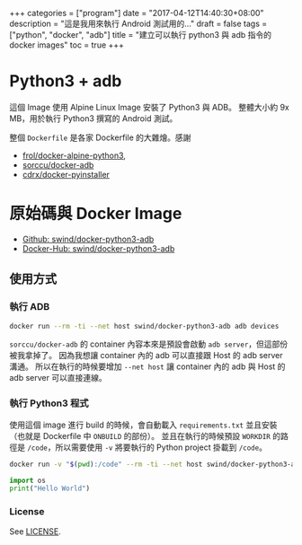 +++
categories = ["program"]
date = "2017-04-12T14:40:30+08:00"
description = "這是我用來執行 Android 測試用的..."
draft = false 
tags = ["python", "docker", "adb"]
title = "建立可以執行 python3 與 adb 指令的 docker images"
toc = true
+++

# Python3 + adb

這個 Image 使用 Alpine Linux Image 安裝了 Python3 與 ADB。
整體大小約 9x MB，用於執行 Python3 撰寫的 Android 測試。

整個 `Dockerfile` 是各家 Dockerfile 的大雜燴。感謝 

- [frol/docker-alpine-python3](https://github.com/frol/docker-alpine-python3), 
- [sorccu/docker-adb](https://github.com/sorccu/docker-adb) 
- [cdrx/docker-pyinstaller](https://github.com/cdrx/docker-pyinstaller)

<!--more-->

# 原始碼與 Docker Image

- [Github: swind/docker-python3-adb](https://github.com/Swind/docker-python3-adb)
- [Docker-Hub: swind/docker-python3-adb](https://hub.docker.com/r/swind/docker-python3-adb)

## 使用方式

### 執行 ADB

```sh
docker run --rm -ti --net host swind/docker-python3-adb adb devices
```

`sorccu/docker-adb` 的 container 內容本來是預設會啟動 `adb server`，但這部份被我拿掉了。
因為我想讓 container 內的 adb 可以直接跟 Host 的 adb server 溝通。
所以在執行的時候要增加 `--net host` 讓 container 內的 adb 與 Host 的 adb server 可以直接連線。

### 執行 Python3 程式

使用這個 image 進行 build 的時候，會自動載入 `requirements.txt` 並且安裝（也就是 Dockerfile 中 `ONBUILD` 的部份）。
並且在執行的時候預設 `WORKDIR` 的路徑是 `/code`，所以需要使用 `-v` 將要執行的 Python project 掛載到 `/code`。

```sh
docker run -v "$(pwd):/code" --rm -ti --net host swind/docker-python3-adb python3 helloworld.py 
```

``` python
import os
print("Hello World")
```

### License

See [LICENSE](LICENSE).



